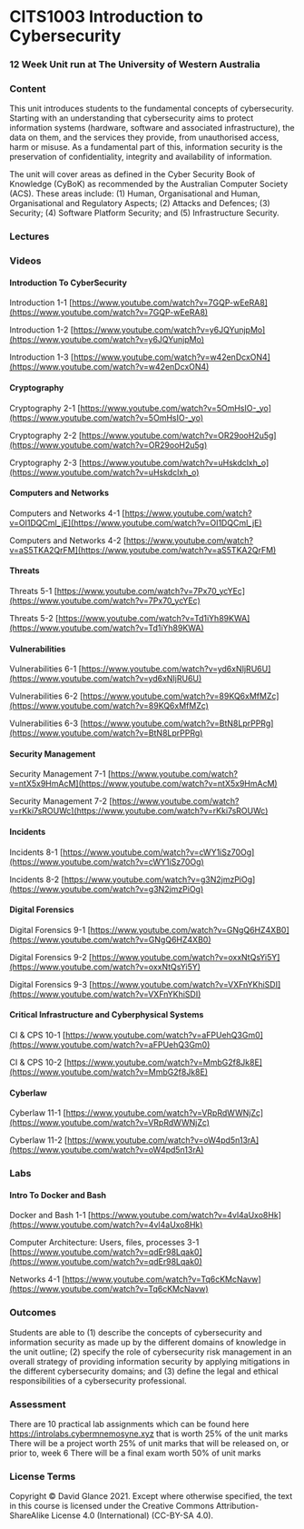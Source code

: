 # CITS1003 Introduction to Cybersecurity 

### 12 Week Unit run at The University of Western Australia

### Content

This unit introduces students to the fundamental concepts of cybersecurity. Starting with an understanding that cybersecurity aims to protect information systems (hardware, software and associated infrastructure), the data on them, and the services they provide, from unauthorised access, harm or misuse. As a fundamental part of this, information security is the preservation of confidentiality, integrity and availability of information.

The unit will cover areas as defined in the Cyber Security Book of Knowledge (CyBoK) as recommended by the Australian Computer Society (ACS). These areas include: (1) Human, Organisational and Human, Organisational and Regulatory Aspects; (2) Attacks and Defences; (3) Security; (4) Software Platform Security; and (5) Infrastructure Security.

### Lectures

### Videos

#### Introduction To CyberSecurity

Introduction 1-1 [https://www.youtube.com/watch?v=7GQP-wEeRA8](https://www.youtube.com/watch?v=7GQP-wEeRA8)

Introduction 1-2 [https://www.youtube.com/watch?v=y6JQYunjpMo](https://www.youtube.com/watch?v=y6JQYunjpMo)

Introduction 1-3 [https://www.youtube.com/watch?v=w42enDcxON4](https://www.youtube.com/watch?v=w42enDcxON4)

#### Cryptography

Cryptography 2-1 [https://www.youtube.com/watch?v=5OmHsIO-_yo](https://www.youtube.com/watch?v=5OmHsIO-_yo)

Cryptography 2-2 [https://www.youtube.com/watch?v=OR29ooH2u5g](https://www.youtube.com/watch?v=OR29ooH2u5g)

Cryptography 2-3 [https://www.youtube.com/watch?v=uHskdclxh_o](https://www.youtube.com/watch?v=uHskdclxh_o)

#### Computers and Networks

Computers and Networks 4-1 [https://www.youtube.com/watch?v=OI1DQCml_jE](https://www.youtube.com/watch?v=OI1DQCml_jE)

Computers and Networks 4-2 [https://www.youtube.com/watch?v=aS5TKA2QrFM](https://www.youtube.com/watch?v=aS5TKA2QrFM)

#### Threats

Threats 5-1 [https://www.youtube.com/watch?v=7Px70_ycYEc](https://www.youtube.com/watch?v=7Px70_ycYEc)

Threats 5-2 [https://www.youtube.com/watch?v=Td1iYh89KWA](https://www.youtube.com/watch?v=Td1iYh89KWA)

#### Vulnerabilities

Vulnerabilities 6-1 [https://www.youtube.com/watch?v=yd6xNIjRU6U](https://www.youtube.com/watch?v=yd6xNIjRU6U)

Vulnerabilities 6-2 [https://www.youtube.com/watch?v=89KQ6xMfMZc](https://www.youtube.com/watch?v=89KQ6xMfMZc)

Vulnerabilities 6-3 [https://www.youtube.com/watch?v=BtN8LprPPRg](https://www.youtube.com/watch?v=BtN8LprPPRg)

#### Security Management

Security Management 7-1 [https://www.youtube.com/watch?v=ntX5x9HmAcM](https://www.youtube.com/watch?v=ntX5x9HmAcM)

Security Management 7-2 [https://www.youtube.com/watch?v=rKki7sROUWc](https://www.youtube.com/watch?v=rKki7sROUWc)

#### Incidents

Incidents 8-1 [https://www.youtube.com/watch?v=cWY1iSz70Og](https://www.youtube.com/watch?v=cWY1iSz70Og)

Incidents 8-2 [https://www.youtube.com/watch?v=g3N2jmzPiOg](https://www.youtube.com/watch?v=g3N2jmzPiOg)

#### Digital Forensics

Digital Forensics 9-1 [https://www.youtube.com/watch?v=GNgQ6HZ4XB0](https://www.youtube.com/watch?v=GNgQ6HZ4XB0)

Digital Forensics 9-2 [https://www.youtube.com/watch?v=oxxNtQsYi5Y](https://www.youtube.com/watch?v=oxxNtQsYi5Y)

Digital Forensics 9-3 [https://www.youtube.com/watch?v=VXFnYKhiSDI](https://www.youtube.com/watch?v=VXFnYKhiSDI)

#### Critical Infrastructure and Cyberphysical Systems

CI & CPS 10-1 [https://www.youtube.com/watch?v=aFPUehQ3Gm0](https://www.youtube.com/watch?v=aFPUehQ3Gm0)

CI & CPS 10-2 [https://www.youtube.com/watch?v=MmbG2f8Jk8E](https://www.youtube.com/watch?v=MmbG2f8Jk8E)

#### Cyberlaw

Cyberlaw 11-1 [https://www.youtube.com/watch?v=VRpRdWWNjZc](https://www.youtube.com/watch?v=VRpRdWWNjZc)

Cyberlaw 11-2 [https://www.youtube.com/watch?v=oW4pd5n13rA](https://www.youtube.com/watch?v=oW4pd5n13rA)


### Labs

#### Intro To Docker and Bash

Docker and Bash 1-1 [https://www.youtube.com/watch?v=4vl4aUxo8Hk](https://www.youtube.com/watch?v=4vl4aUxo8Hk)

Computer Architecture: Users, files, processes 3-1 [https://www.youtube.com/watch?v=qdEr98Lqak0](https://www.youtube.com/watch?v=qdEr98Lqak0)

Networks 4-1 [https://www.youtube.com/watch?v=Tq6cKMcNavw](https://www.youtube.com/watch?v=Tq6cKMcNavw)




### Outcomes
    
Students are able to (1) describe the concepts of cybersecurity and information security as made up by the different domains of knowledge in the unit outline; (2) specify the role of cybersecurity risk management in an overall strategy of providing information security by applying mitigations in the different cybersecurity domains; and (3) define the legal and ethical responsibilities of a cybersecurity professional.

### Assessment

There are 10 practical lab assignments which can be found here https://introlabs.cybermnemosyne.xyz that is worth 25% of the unit marks
There will be a project worth 25% of unit marks that will be released on, or prior to, week 6
There will be a final exam worth 50% of unit marks


### License Terms

Copyright © David Glance 2021. Except where otherwise specified, the text in this course is licensed under the Creative Commons Attribution-ShareAlike License 4.0 (International) (CC-BY-SA 4.0).
